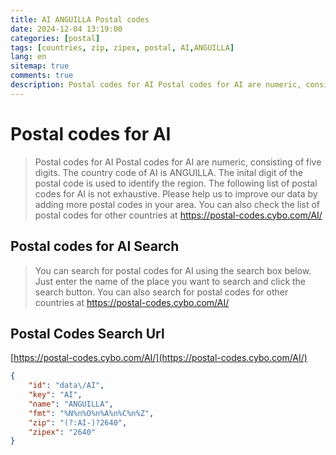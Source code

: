 ```yaml
---
title: AI ANGUILLA Postal codes 
date: 2024-12-04 13:19:00
categories: [postal]
tags: [countries, zip, zipex, postal, AI,ANGUILLA]
lang: en
sitemap: true
comments: true
description: Postal codes for AI Postal codes for AI are numeric, consisting of five digits. The country code of AI is ANGUILLA. The inital digit of the postal code is used to identify the region. The following list of postal codes for AI is not exhaustive. Please help us to improve our data by adding more postal codes in your area. You can also check the list of postal codes for other countries at https://postal-codes.cybo.com/AI/
---
```


# Postal codes for AI
> Postal codes for AI Postal codes for AI are numeric, consisting of five digits. The country code of AI is ANGUILLA. The inital digit of the postal code is used to identify the region. The following list of postal codes for AI is not exhaustive. Please help us to improve our data by adding more postal codes in your area. You can also check the list of postal codes for other countries at https://postal-codes.cybo.com/AI/

## Postal codes for AI Search 
> You can search for postal codes for AI using the search box below. Just enter the name of the place you want to search and click the search button. You can also search for postal codes for other countries at https://postal-codes.cybo.com/AI/

## Postal Codes Search Url

[https://postal-codes.cybo.com/AI/](https://postal-codes.cybo.com/AI/)
```json
{
    "id": "data\/AI",
    "key": "AI",
    "name": "ANGUILLA",
    "fmt": "%N%n%O%n%A%n%C%n%Z",
    "zip": "(?:AI-)?2640",
    "zipex": "2640"
}
```
